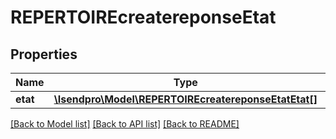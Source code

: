 # REPERTOIREcreatereponseEtat

## Properties
Name | Type | Description | Notes
------------ | ------------- | ------------- | -------------
**etat** | [**\Isendpro\Model\REPERTOIREcreatereponseEtatEtat[]**](REPERTOIREcreatereponseEtatEtat.md) |  | [optional] 

[[Back to Model list]](../README.md#documentation-for-models) [[Back to API list]](../README.md#documentation-for-api-endpoints) [[Back to README]](../README.md)


